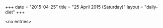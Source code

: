 +++
date = "2015-04-25"
title = "25 April 2015 (Saturday)"
layout = "daily-diet"
+++

\<no entries\>